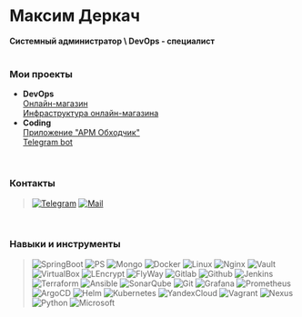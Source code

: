 # Максим Деркач
**Системный администратор \ DevOps - специалист**  
<br>

### Мои проекты
- **DevOps**  
[Онлайн-магазин](https://github.com/MaxWanted/momo-store)    
[Инфраструктура онлайн-магазина](https://github.com/MaxWanted/momo-store-infra)
- **Coding**  
[Приложение "АРМ Обходчик"](https://github.com/MaxWanted/Lineman)  
[Telegram bot](https://github.com/MaxWanted/TelegramBot)
<br>

### Контакты
> [![Telegram](https://img.shields.io/badge/Telegram-2CA5E0?style=flat&logo=telegram&logoColor=white)](https://t.me/MaxWanted) [![Mail](https://img.shields.io/badge/Gmail-D14836??style=flat&logo=gmail&logoColor=white)](mailto:m.a.derkach@gmail.com)
<br>

### Навыки и инструменты
> ![SpringBoot](https://img.shields.io/badge/Spring_Boot-6DB33F?style=flat-square&logo=springboot&logoColor=white) ![PS](https://img.shields.io/badge/PostgreSQL-316192?style=flat-square&logo=postgresql&logoColor=white) ![Mongo]( 	https://img.shields.io/badge/MongoDB-4EA94B?style=flat-square&logo=mongodb&logoColor=white) ![Docker](https://img.shields.io/badge/-Docker-199fc3?style=flat-square&logo=Docker&logoColor=white) ![Linux](https://img.shields.io/badge/Linux-FCC624?style=flat-square&logo=linux&logoColor=black) ![Nginx](https://img.shields.io/badge/Nginx-4EA94B?style=flat-square&logo=nginx&logoColor=white) ![Vault](https://img.shields.io/badge/Vault-000000?style=flat-square&logo=vault&logoColor=white) ![VirtualBox](https://img.shields.io/badge/VirtualBox-3f5b7f?style=flat-square&logo=virtualbox&logoColor=white) ![LEncrypt](https://img.shields.io/badge/Let's_Encrypt-00386d?style=flat-square&logo=letsencrypt&logoColor=white) ![FlyWay](https://img.shields.io/badge/Flyway-3383bd?style=flat-square&logo=flyway&logoColor=white) ![Gitlab](https://img.shields.io/badge/GitLab-330F63?style=flat-square&logo=gitlab&logoColor=white) ![Github](https://img.shields.io/badge/GitHub-100000?style=flat-square&logo=github&logoColor=white) ![Jenkins](https://img.shields.io/badge/Jenkins-D24939?style=flat-square&logo=Jenkins&logoColor=white) ![Terraform](https://img.shields.io/badge/Terraform-5c4ee5?style=flat-square&logo=terraform&logoColor=white) ![Ansible](https://img.shields.io/badge/Ansible-000000?style=flat-square&logo=ansible&logoColor=white) ![SonarQube](https://img.shields.io/badge/SonarQube-95c0dc?style=flat-square&logo=sonarqube&logoColor=white) ![Git](https://img.shields.io/badge/GIT-f05133?style=flat-square&logo=git&logoColor=white) ![Grafana](https://img.shields.io/badge/Grafana-f16129?style=flat-square&logo=grafana&logoColor=white) ![Prometheus](https://img.shields.io/badge/Prometheus-e6522c?style=flat-square&logo=prometheus&logoColor=white) ![ArgoCD](https://img.shields.io/badge/ArgoCD-fe723e?style=flat-square&logo=argo&logoColor=white) ![Helm](https://img.shields.io/badge/Helm-181e89?style=flat-square&logo=helm&logoColor=white) ![Kubernetes](https://img.shields.io/badge/Kubernetes-326de6?style=flat-square&logo=kubernetes&logoColor=white) ![YandexCloud](https://img.shields.io/badge/Yandex_Cloud-4285F4?style=flat-square&logo=google-cloud&logoColor=white) ![Vagrant](https://img.shields.io/badge/Vagrant-127eff?style=flat-square&logo=Vagrant&logoColor=white) ![Nexus](https://img.shields.io/badge/Nexus_Repository-296298?style=flat-square&logo=Sonatype&logoColor=white) ![Python](https://img.shields.io/badge/Python-3776AB?style=flat-square&logo=python&logoColor=white) ![Microsoft](https://img.shields.io/badge/Microsoft-666666?style=flat-square&logo=microsoft&logoColor=white)
